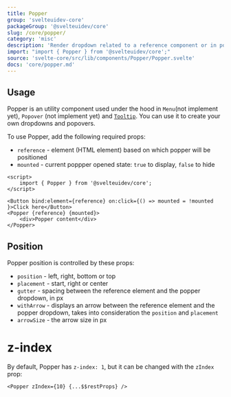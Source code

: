 ```yaml
---
title: Popper
group: 'svelteuidev-core'
packageGroup: '@svelteuidev/core'
slug: /core/popper/
category: 'misc'
description: 'Render dropdown related to a reference component or in portal'
import: "import { Popper } from '@svelteuidev/core';"
source: 'svelte-core/src/lib/components/Popper/Popper.svelte'
docs: 'core/popper.md'
---
```


<script>
    import { Demo, PopperDemos } from '@svelteuidev/demos';
    import { Heading, Preview } from 'components';
</script>

<Heading />

## Usage

Popper is an utility component used under the hood in `Menu`(not implement yet), `Popover` (not implement yet) and [`Tooltip`](core/tooltip). You can use it to create your own dropdowns and popovers.

To use Popper, add the following required props:

* `reference` - element (HTML element) based on which popper will be positioned
* `mounted` - current poppper opened state: `true` to display, `false` to hide

```svelte
<script>
    import { Popper } from '@svelteuidev/core';
</script>

<Button bind:element={reference} on:click={() => mounted = !mounted }>Click here</Button>
<Popper {reference} {mounted}>
    <div>Popper content</div>
</Popper>
```

## Position

Popper position is controlled by these props:

* `position` - left, right, bottom or top
* `placement` - start, right or center
* `gutter` - spacing between the reference element and the popper dropdown, in px
* `withArrow` - displays an arrow between the reference element and the popper dropdown, takes into consideration the `position` and `placement`
* `arrowSize` - the arrow size in px

<Demo demo={PopperDemos.configurator} />

# z-index

By default, Popper has `z-index: 1`, but it can be changed with the `zIndex` prop:


```svelte
<Popper zIndex={10} {...$$restProps} />
```